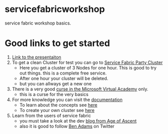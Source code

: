 # servicefabricworkshop
service fabric workshop basics.


# Good links to get started

1. [Link to the presentaiton](https://1drv.ms/p/s!ArgSvLGCyezasOBKXb2BzMNTdVVnHg)
1. To get a clean Cluster for test you can go to [Service Fabric Party Cluster](https://try.servicefabric.azure.com/)
   - Here you get a cluster of 3 Nodes for one hour. This is good to try out things. this is a complete free service.
   - After one hour your cluster will be deleted.
   - but you can allways get a new one
1. There is a very good [curse in the Microsoft Virtual Academy](https://mva.microsoft.com/en-US/training-courses/building-microservices-applications-on-azure-service-fabric-16747) only.
   - this is a curse for the very basics
1. For more knowledge you can visit the [documentation](https://docs.microsoft.com/de-de/azure/service-fabric/)
    - To learn about the concepts see [here](https://docs.microsoft.com/de-de/azure/service-fabric/service-fabric-content-roadmap)
    - To create your own cluster see [here](https://docs.microsoft.com/de-de/azure/service-fabric/service-fabric-cluster-creation-for-windows-server)
1. Learn from the users of service fabric
    - you must take a look at the dev [blog from Age of Ascent](https://www.ageofascent.com/blog/)
    - also it is good to follow [Ben Adams](https://twitter.com/ben_a_adams) on Twitter